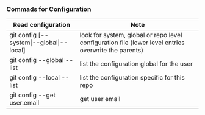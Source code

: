 ### Commads for Configuration

|Read configuration|Note|
|-------|----|
|git config [--system\|--global\|--local]| look for system, global or repo level configuration file (lower level entries overwrite the parents)|
|git config --global --list| list the configuration global for the user |
|git config --local --list| list the configuration specific for this repo |
|git config --get user.email| get user email |

